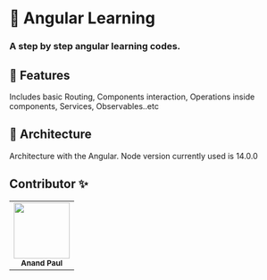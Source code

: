 # 📖 Angular Learning
### A step by step angular learning codes.

## 📢 Features 
Includes basic Routing, Components interaction, Operations inside components, Services, Observables..etc 

## 🔧 Architecture 

Architecture with the Angular.
Node version currently used is 14.0.0

## Contributor ✨
<table>
    <tr>
        <td align="center">
            <img src="https://avatars3.githubusercontent.com/u/20293629?v=3" width="100px;" alt=""/><br />
            <sub><b>Anand Paul</b></sub>
        </td>
    </tr>
</table>